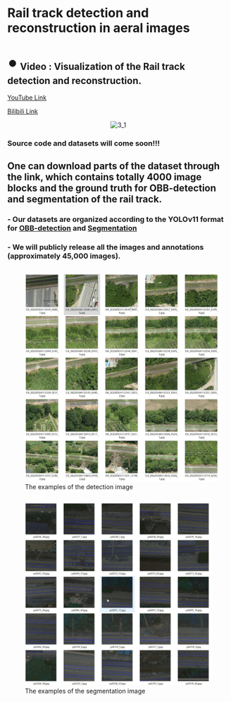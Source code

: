 # Rail track detection and reconstruction in aeral images

## <span style="font-size: 50px;">&#8226;</span>  Video : Visualization of the Rail track detection and reconstruction.

[YouTube Link](https://www.youtube.com/watch?v=iy-kxUioIZw)

[Bilibili Link](https://www.bilibili.com/video/BV1XuKpeoEGo/?vd_source=64975fbfa2bf9b28bae890c59bdc16c8)

<p align="center">
  <img src="https://github.com/user-attachments/assets/b563f129-9f64-4a49-8dae-054c6b18f4ed" alt="3_1">
</p>

### Source code and datasets will come soon!!!
## One can download parts of the dataset through the link, which contains totally 4000 image blocks and the ground truth for OBB-detection and segmentation of the rail track.

### - Our datasets are organized according to the YOLOv11 format for [OBB-detection](https://docs.ultralytics.com/datasets/obb/#usage) and [Segmentation](https://docs.ultralytics.com/datasets/segment/)


### - We will publicly release all the images and annotations (approximately 45,000 images).

<p align="center">
  <figure style="display: inline-block; margin-right: 20px;">
    <img src="detect.png" alt="Detect Image" style="display: inline;" />
    <figcaption> The examples of the detection image </figcaption>
  </figure>
  <figure style="display: inline-block;">
    <img src="segment.png" alt="Segment Image" style="display: inline;" />
    <figcaption>The examples of the segmentation image</figcaption>
  </figure>
</p>










